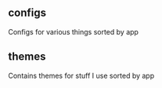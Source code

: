 ## configs
Configs for various things sorted by app

## themes
Contains themes for stuff I use sorted by app